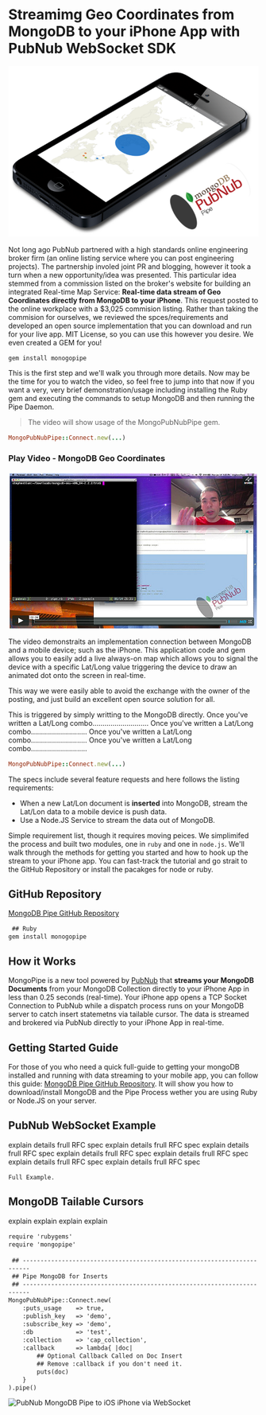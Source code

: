 # Streamimg Geo Coordinates from MongoDB to your iPhone App with PubNub WebSocket SDK

![Streamimg Geo Coordinates from MongoDB to iPhone with WebSockets and PubNub](media/mongo-pipe-iphone-700.png)

Not long ago PubNub partnered with a high standards online
engineering broker firm (an online listing service
where you can post engineering projects).
The partnership involed joint PR and blogging, however it took a turn
when a new opportunity/idea was presented.
This particular idea stemmed from a commission listed on the broker's website
for building an integrated Real-time Map Service:
**Real-time data stream of Geo Coordinates 
directly from MongoDB to your iPhone**.
This request posted to the online workplace with a $3,025 commision listing.
Rather than taking the commision for ourselves,
we reviewed the spces/requirements and developed an
open source implementation that you can
download and run for your live app.
MIT License, so you can use this however you desire.
We even created a GEM for you!

```
gem install monogopipe
```

This is the first step and we'll walk you through more details.
Now may be the time for you to watch the video, so feel free to jump into that
now if you want a very, very brief demonstration/usage including
installing the Ruby gem and executing the commands to setup
MongoDB and then running the Pipe Daemon.

>The video will show usage of the MongoPubNubPipe gem.

```ruby
MongoPubNubPipe::Connect.new(...)
```

### Play Video - MongoDB Geo Coordinates

[
![Play Video - Streamimg Geo Coordinates from MongoDB to iPhone with PubNub WebSocket Client](media/pubnub-mongo-pipe-video.jpg)
](https://vimeo.com/60716860)

The video demonstraits an implementation
connection between MongoDB and a mobile device; such as the iPhone.
This application code and gem allows you to easily add a live
always-on map which allows you to signal the device with a specific
Lat/Long value triggering the device to draw an animated dot onto the
screen in real-time.

This way we were easily able to avoid the exchange
with the owner of the posting, and just
build an excellent open source solution for all.


This is triggered by simply writting to the MongoDB directly.
Once you've written a Lat/Long combo............................
Once you've written a Lat/Long combo............................
Once you've written a Lat/Long combo............................
Once you've written a Lat/Long combo............................

```ruby
MongoPubNubPipe::Connect.new(...)
```



The specs include several feature requests
and here follows the listing requirements:

 - When a new Lat/Lon document is **inserted** into MongoDB,
   stream the Lat/Lon data to a mobile device is push data.
 - Use a Node.JS Service to stream the data out of MongoDB.

Simple requirement list, though it requires moving peices.
We simplimifed the process and built two modules,
one in `ruby` and one in `node.js`.
We'll walk through the methods for getting you started and
how to hook up the stream to your iPhone app.
You can fast-track the tutorial and go strait to the 
GitHub Repository or install the pacakges for node or ruby.

## GitHub Repository

[MongoDB Pipe GitHub Repository](https://github.com/stephenlb/pubnub-mongo-pipe)

```
 ## Ruby
gem install monogopipe
```

## How it Works

MongoPipe is a new tool powered by [PubNub](http://www.pubnub.com) that
**streams your MongoDB Documents** from your MongoDB Collection directly
to your iPhone App in less than 0.25 seconds (real-time).
Your iPhone app opens a TCP Socket Connection to PubNub while a dispatch
process runs on your MongoDB server to catch insert
statemetns via tailable cursor.
The data is streamed and brokered via PubNub directly to your
iPhone App in real-time.

## Getting Started Guide

For those of you who need a quick full-guide to getting your mongoDB
installed and running with data streaming to your mobile app, you 
can follow this guide: 
[MongoDB Pipe GitHub Repository](https://github.com/stephenlb/pubnub-mongo-pipe/blob/master/README.md).
It will show you how to download/install MongoDB and the Pipe Process wether
you are using Ruby or Node.JS on your server.

## PubNub WebSocket Example

explain details frull RFC spec
explain details frull RFC spec
explain details frull RFC spec
explain details frull RFC spec
explain details frull RFC spec
explain details frull RFC spec
explain details frull RFC spec

```
Full Example.
```

## MongoDB Tailable Cursors

explain
explain
explain
explain

```
require 'rubygems'
require 'mongopipe'

 ## ------------------------------------------------------------------------
 ## Pipe MongoDB for Inserts
 ## ------------------------------------------------------------------------
MongoPubNubPipe::Connect.new(
    :puts_usage    => true,
    :publish_key   => 'demo',
    :subscribe_key => 'demo',
    :db            => 'test',
    :collection    => 'cap_collection',
    :callback      => lambda{ |doc|
        ## Optional Callback Called on Doc Insert
        ## Remove :callback if you don't need it.
        puts(doc)
    }
).pipe()
```



![PubNub MongoDB Pipe to iOS iPhone via WebSocket](https://github.com/stephenlb/pubnub-mongo-pipe/blob/master/media/pubnub-mongo-pipe-logo-transparent.png?raw=true)





